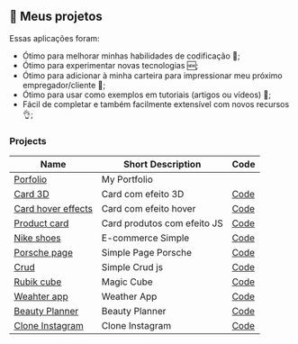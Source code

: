 
  ## :ledger: Meus projetos

Essas aplicações foram:

- Ótimo para melhorar minhas habilidades de codificação :muscle:;
- Ótimo para experimentar novas tecnologias 🆕;
- Ótimo para adicionar à minha carteira para impressionar meu próximo empregador/cliente :file_folder:;
- Ótimo para usar como exemplos em tutoriais (artigos ou vídeos) :page_with_curl:;
- Fácil de completar e também facilmente extensível com novos recursos :ok_hand:;

### Projects


| Name                                                                              | Short Description                                          | Code  |
| --------------------------------------------------------------------------------- | ---------------------------------------------------------- | ----- |
| [Porfolio](https://luissilvah.vercel.app/)| My Portfolio              
| [Card 3D](https://github.com/LuisSilvah/Mini-projetos/blob/main/Readme/Card-3D.md)| Card com efeito 3D                                         | [Code](https://github.com/LuisSilvah/Mini-projetos/tree/main/Card%203D) |
| [Card hover effects](https://github.com/LuisSilvah/Mini-projetos/blob/main/Readme/Card-hover-effects.md)| Card com efeito hover                | [Code](https://github.com/LuisSilvah/Mini-projetos/tree/main/Card%20Hover%20Effects) |
| [Product card](https://github.com/LuisSilvah/Mini-projetos/blob/main/Readme/Product-card.md)| Card produtos com efeito JS                      | [Code](https://github.com/LuisSilvah/Mini-projetos/tree/main/Product%20Card) |
| [Nike shoes](https://github.com/LuisSilvah/Mini-projetos/blob/main/Readme/Nike-Shoes.md)| E-commerce Simple                                    | [Code](https://github.com/LuisSilvah/Mini-projetos/tree/main/Nike%20Shoes)   |
| [Porsche page](https://github.com/LuisSilvah/Mini-projetos/blob/main/Readme/Porsche-page.md)| Simple Page Porsche                              | [Code](https://github.com/LuisSilvah/Mini-projetos/tree/main/Porsche-page) |
| [Crud](https://github.com/LuisSilvah/Mini-projetos/blob/main/Readme/Crud.md)| Simple Crud js                                                   | [Code](https://github.com/LuisSilvah/Mini-projetos/tree/main/Crud) |
| [Rubik cube](https://github.com/LuisSilvah/Mini-projetos/blob/main/Readme/Rubik-Cube.md)| Magic Cube                                           | [Code](https://github.com/LuisSilvah/Mini-projetos/tree/main/Rubik%20cube) |
| [Weahter app](https://github.com/LuisSilvah/Mini-projetos/blob/main/Readme/Weather-app.md)| Weather App                                        | [Code](https://github.com/LuisSilvah/Mini-projetos/tree/main/Weather%20app) |
| [Beauty Planner](https://github.com/LuisSilvah/Planner/blob/main/README.md)| Beauty Planner                                                    | [Code](https://github.com/LuisSilvah/Planner) |
| [Clone Instagram](https://github.com/LuisSilvah/Clone-instagram/blob/main/README.md)| Clone Instagram                                          | [Code](https://github.com/LuisSilvah/Clone-instagram) |
                         
